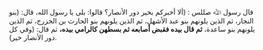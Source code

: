 قال رسول ﷲ صللس : (ألا أخبركم بخير دور الأنصار؟ قالوا: بلى يا رسول الله، قال: (بنو النجار، ثم الذين يلونهم بنو عبد الأشهل، ثم الذين يلونهم بنو الحارث بن الخزرج، ثم الذين يلونهم بنو ساعدة، **ثم قال بيده فقبض أصابعه ثم بسطهن كالرامي بيده،** ثم قال: (وفي كل دور الأنصار خير).